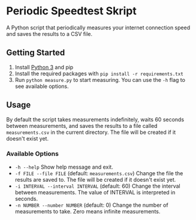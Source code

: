 # Periodic Speedtest Skript
A Python script that periodically measures your internet connection speed and saves the results to a CSV file.

## Getting Started
1. Install [Python 3](https://www.python.org/downloads/) and pip
2. Install the required packages with `pip install -r requirements.txt`
3. Run `python measure.py` to start measuring. You can use the `-h` flag to see available options.

## Usage
By default the script takes measurements indefinitely, waits 60 seconds between measurements, and saves the results to a file called `measurements.csv` in the current directory. The file will be created if it doesn't exist yet.

### Available Options
- `-h --help` Show help message and exit.
- `-f FILE --file FILE` (default: `measurements.csv`) Change the file the results are saved to. The file will be created if it doesn't exist yet.
- `-i INTERVAL --interval INTERVAL` (default: 60) Change the interval between measurements. The value of INTERVAL is interpreted in seconds.  
- `-n NUMBER --number NUMBER` (default: 0) Change the number of measurements to take. Zero means infinite measurements.